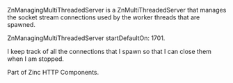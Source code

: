ZnManagingMultiThreadedServer is a ZnMultiThreadedServer that manages the socket stream connections used by the worker threads that are spawned.ZnManagingMultiThreadedServer startDefaultOn: 1701.I keep track of all the connections that I spawn so that I can close them when I am stopped.Part of Zinc HTTP Components.
